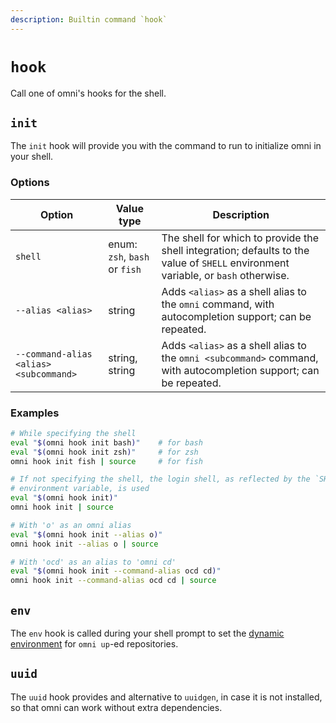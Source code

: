 ```yaml
---
description: Builtin command `hook`
---
```


# `hook`

Call one of omni's hooks for the shell.

## `init`

The `init` hook will provide you with the command to run to initialize omni in your shell.

### Options

| Option          | Value type | Description                                         |
|-----------------|------------|-----------------------------------------------------|
| `shell` | enum: `zsh`, `bash` or `fish` | The shell for which to provide the shell integration; defaults to the value of `SHELL` environment variable, or `bash` otherwise. |
| `--alias <alias>` | string | Adds `<alias>` as a shell alias to the `omni` command, with autocompletion support; can be repeated. |
| `--command-alias <alias> <subcommand>` | string, string | Adds `<alias>` as a shell alias to the `omni <subcommand>` command, with autocompletion support; can be repeated. |

### Examples

```bash
# While specifying the shell
eval "$(omni hook init bash)"    # for bash
eval "$(omni hook init zsh)"     # for zsh
omni hook init fish | source     # for fish

# If not specifying the shell, the login shell, as reflected by the `SHELL`
# environment variable, is used
eval "$(omni hook init)"
omni hook init | source

# With 'o' as an omni alias
eval "$(omni hook init --alias o)"
omni hook init --alias o | source

# With 'ocd' as an alias to 'omni cd'
eval "$(omni hook init --command-alias ocd cd)"
omni hook init --command-alias ocd cd | source
```

## `env`

The `env` hook is called during your shell prompt to set the [dynamic environment](/reference/dynamic-environment) for `omni up`-ed repositories.

## `uuid`

The `uuid` hook provides and alternative to `uuidgen`, in case it is not installed, so that omni can work without extra dependencies.
